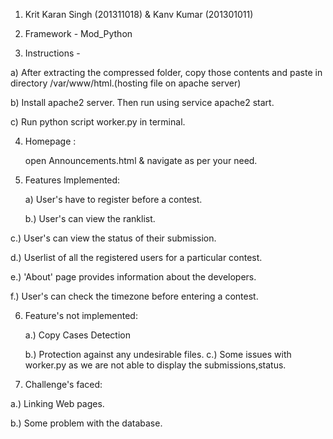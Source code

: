 
1. Krit Karan Singh (201311018) & Kanv Kumar (201301011)

2. Framework - Mod_Python

3. Instructions -

  a) After extracting the compressed folder, copy those contents and paste in directory /var/www/html.(hosting file on apache server)

  b) Install apache2 server. Then run using service apache2 start.

  c) Run python script worker.py in terminal.


4. Homepage :

    open Announcements.html
             &
    navigate as per your need.

5. Features Implemented:
    

   a) User's have to register before a contest.
   
   b.) User's can view the ranklist.
 
  c.) User's can view the status of their submission.

  d.) Userlist of all the registered users for a particular contest.

  e.) 'About' page provides information about the developers.
  
  f.) User's can check the timezone before entering a contest.

6. Feature's not implemented: 

   a.) Copy Cases Detection
    
   b.) Protection against any undesirable files.
   c.) Some issues with worker.py as we are not able to display the submissions,status.

7. Challenge's faced:

  a.) Linking Web pages.
  
  b.) Some problem with the database.  

     
